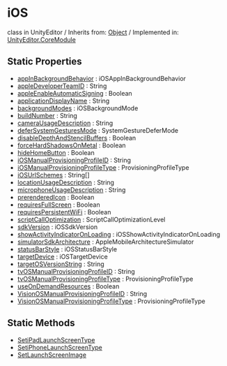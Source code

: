 # iOS
class in UnityEditor
 / Inherits from: <a href="https://docs.unity3d.com/6000.0/Documentation/ScriptReference/Object.html">Object</a> / Implemented in: <a href="https://docs.unity3d.com/6000.0/Documentation/ScriptReference/UnityEditor.CoreModule.html">UnityEditor.CoreModule</a>
## Static Properties
- <a href="https://docs.unity3d.com/6000.0/Documentation/ScriptReference/iOS-appInBackgroundBehavior.html">appInBackgroundBehavior</a> : iOSAppInBackgroundBehavior
- <a href="https://docs.unity3d.com/6000.0/Documentation/ScriptReference/iOS-appleDeveloperTeamID.html">appleDeveloperTeamID</a> : String
- <a href="https://docs.unity3d.com/6000.0/Documentation/ScriptReference/iOS-appleEnableAutomaticSigning.html">appleEnableAutomaticSigning</a> : Boolean
- <a href="https://docs.unity3d.com/6000.0/Documentation/ScriptReference/iOS-applicationDisplayName.html">applicationDisplayName</a> : String
- <a href="https://docs.unity3d.com/6000.0/Documentation/ScriptReference/iOS-backgroundModes.html">backgroundModes</a> : iOSBackgroundMode
- <a href="https://docs.unity3d.com/6000.0/Documentation/ScriptReference/iOS-buildNumber.html">buildNumber</a> : String
- <a href="https://docs.unity3d.com/6000.0/Documentation/ScriptReference/iOS-cameraUsageDescription.html">cameraUsageDescription</a> : String
- <a href="https://docs.unity3d.com/6000.0/Documentation/ScriptReference/iOS-deferSystemGesturesMode.html">deferSystemGesturesMode</a> : SystemGestureDeferMode
- <a href="https://docs.unity3d.com/6000.0/Documentation/ScriptReference/iOS-disableDepthAndStencilBuffers.html">disableDepthAndStencilBuffers</a> : Boolean
- <a href="https://docs.unity3d.com/6000.0/Documentation/ScriptReference/iOS-forceHardShadowsOnMetal.html">forceHardShadowsOnMetal</a> : Boolean
- <a href="https://docs.unity3d.com/6000.0/Documentation/ScriptReference/iOS-hideHomeButton.html">hideHomeButton</a> : Boolean
- <a href="https://docs.unity3d.com/6000.0/Documentation/ScriptReference/iOS-iOSManualProvisioningProfileID.html">iOSManualProvisioningProfileID</a> : String
- <a href="https://docs.unity3d.com/6000.0/Documentation/ScriptReference/iOS-iOSManualProvisioningProfileType.html">iOSManualProvisioningProfileType</a> : ProvisioningProfileType
- <a href="https://docs.unity3d.com/6000.0/Documentation/ScriptReference/iOS-iOSUrlSchemes.html">iOSUrlSchemes</a> : String[]
- <a href="https://docs.unity3d.com/6000.0/Documentation/ScriptReference/iOS-locationUsageDescription.html">locationUsageDescription</a> : String
- <a href="https://docs.unity3d.com/6000.0/Documentation/ScriptReference/iOS-microphoneUsageDescription.html">microphoneUsageDescription</a> : String
- <a href="https://docs.unity3d.com/6000.0/Documentation/ScriptReference/iOS-prerenderedIcon.html">prerenderedIcon</a> : Boolean
- <a href="https://docs.unity3d.com/6000.0/Documentation/ScriptReference/iOS-requiresFullScreen.html">requiresFullScreen</a> : Boolean
- <a href="https://docs.unity3d.com/6000.0/Documentation/ScriptReference/iOS-requiresPersistentWiFi.html">requiresPersistentWiFi</a> : Boolean
- <a href="https://docs.unity3d.com/6000.0/Documentation/ScriptReference/iOS-scriptCallOptimization.html">scriptCallOptimization</a> : ScriptCallOptimizationLevel
- <a href="https://docs.unity3d.com/6000.0/Documentation/ScriptReference/iOS-sdkVersion.html">sdkVersion</a> : iOSSdkVersion
- <a href="https://docs.unity3d.com/6000.0/Documentation/ScriptReference/iOS-showActivityIndicatorOnLoading.html">showActivityIndicatorOnLoading</a> : iOSShowActivityIndicatorOnLoading
- <a href="https://docs.unity3d.com/6000.0/Documentation/ScriptReference/iOS-simulatorSdkArchitecture.html">simulatorSdkArchitecture</a> : AppleMobileArchitectureSimulator
- <a href="https://docs.unity3d.com/6000.0/Documentation/ScriptReference/iOS-statusBarStyle.html">statusBarStyle</a> : iOSStatusBarStyle
- <a href="https://docs.unity3d.com/6000.0/Documentation/ScriptReference/iOS-targetDevice.html">targetDevice</a> : iOSTargetDevice
- <a href="https://docs.unity3d.com/6000.0/Documentation/ScriptReference/iOS-targetOSVersionString.html">targetOSVersionString</a> : String
- <a href="https://docs.unity3d.com/6000.0/Documentation/ScriptReference/iOS-tvOSManualProvisioningProfileID.html">tvOSManualProvisioningProfileID</a> : String
- <a href="https://docs.unity3d.com/6000.0/Documentation/ScriptReference/iOS-tvOSManualProvisioningProfileType.html">tvOSManualProvisioningProfileType</a> : ProvisioningProfileType
- <a href="https://docs.unity3d.com/6000.0/Documentation/ScriptReference/iOS-useOnDemandResources.html">useOnDemandResources</a> : Boolean
- <a href="https://docs.unity3d.com/6000.0/Documentation/ScriptReference/iOS-VisionOSManualProvisioningProfileID.html">VisionOSManualProvisioningProfileID</a> : String
- <a href="https://docs.unity3d.com/6000.0/Documentation/ScriptReference/iOS-VisionOSManualProvisioningProfileType.html">VisionOSManualProvisioningProfileType</a> : ProvisioningProfileType
## Static Methods
- <a href="https://docs.unity3d.com/6000.0/Documentation/ScriptReference/iOS.SetiPadLaunchScreenType.html">SetiPadLaunchScreenType</a>
- <a href="https://docs.unity3d.com/6000.0/Documentation/ScriptReference/iOS.SetiPhoneLaunchScreenType.html">SetiPhoneLaunchScreenType</a>
- <a href="https://docs.unity3d.com/6000.0/Documentation/ScriptReference/iOS.SetLaunchScreenImage.html">SetLaunchScreenImage</a>
